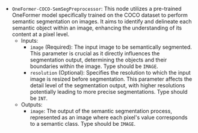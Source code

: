 - `OneFormer-COCO-SemSegPreprocessor`: This node utilizes a pre-trained OneFormer model specifically trained on the COCO dataset to perform semantic segmentation on images. It aims to identify and delineate each semantic object within an image, enhancing the understanding of its content at a pixel level.
    - Inputs:
        - `image` (Required): The input image to be semantically segmented. This parameter is crucial as it directly influences the segmentation output, determining the objects and their boundaries within the image. Type should be `IMAGE`.
        - `resolution` (Optional): Specifies the resolution to which the input image is resized before segmentation. This parameter affects the detail level of the segmentation output, with higher resolutions potentially leading to more precise segmentations. Type should be `INT`.
    - Outputs:
        - `image`: The output of the semantic segmentation process, represented as an image where each pixel's value corresponds to a semantic class. Type should be `IMAGE`.
